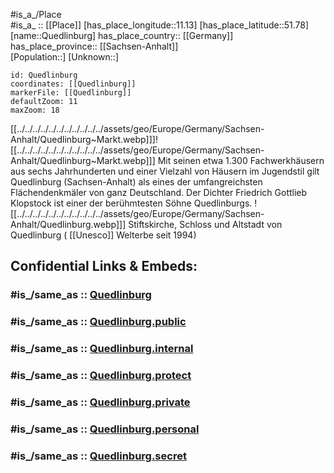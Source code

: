 ﻿---
confidential: public
isDeleted: false
location:
- 51.78
- 11.13
mapmarker: city
mapzoom:
- 7
- 12
SpocWebEntityId: 33577
tags:
- geo/City
type: City
---

#is_a_/Place  
#is_a_ :: [[Place]] 
[has_place_longitude::11.13] 
[has_place_latitude::51.78] 
[name::Quedlinburg] 
has_place_country:: [[Germany]]  
has_place_province:: [[Sachsen-Anhalt]]  
[Population::] 
[Unknown::] 


```leaflet
id: Quedlinburg
coordinates: [[Quedlinburg]] 
markerFile: [[Quedlinburg]] 
defaultZoom: 11 
maxZoom: 18
```

[[../../../../../../../../../../../assets/geo/Europe/Germany/Sachsen-Anhalt/Quedlinburg~Markt.webp]]]![[../../../../../../../../../../../assets/geo/Europe/Germany/Sachsen-Anhalt/Quedlinburg~Markt.webp]]]
Mit seinen etwa 1.300 Fachwerkhäusern aus sechs Jahrhunderten 
und einer Vielzahl von Häusern im Jugendstil gilt Quedlinburg (Sachsen-Anhalt) 
als eines der umfangreichsten Flächendenkmäler von ganz Deutschland. 
Der Dichter Friedrich Gottlieb Klopstock ist einer der berühmtesten Söhne Quedlinburgs.
![[../../../../../../../../../../../assets/geo/Europe/Germany/Sachsen-Anhalt/Quedlinburg.webp]]]
Stiftskirche, Schloss und Altstadt von Quedlinburg ( [[Unesco]] Welterbe seit 1994) 


## Confidential Links & Embeds: 

### #is_/same_as :: [Quedlinburg](/_Standards/Earth/Continent/Europe/Europe~Central/Germany/Germany~East/Sachsen-Anhalt/counties~SA/Harz/cities~Harz/Quedlinburg.md) 

### #is_/same_as :: [Quedlinburg.public](/_public/Earth/Continent/Europe/Europe~Central/Germany/Germany~East/Sachsen-Anhalt/counties~SA/Harz/cities~Harz/Quedlinburg.public.md) 

### #is_/same_as :: [Quedlinburg.internal](/_internal/Earth/Continent/Europe/Europe~Central/Germany/Germany~East/Sachsen-Anhalt/counties~SA/Harz/cities~Harz/Quedlinburg.internal.md) 

### #is_/same_as :: [Quedlinburg.protect](/_protect/Earth/Continent/Europe/Europe~Central/Germany/Germany~East/Sachsen-Anhalt/counties~SA/Harz/cities~Harz/Quedlinburg.protect.md) 

### #is_/same_as :: [Quedlinburg.private](/_private/Earth/Continent/Europe/Europe~Central/Germany/Germany~East/Sachsen-Anhalt/counties~SA/Harz/cities~Harz/Quedlinburg.private.md) 

### #is_/same_as :: [Quedlinburg.personal](/_personal/Earth/Continent/Europe/Europe~Central/Germany/Germany~East/Sachsen-Anhalt/counties~SA/Harz/cities~Harz/Quedlinburg.personal.md) 

### #is_/same_as :: [Quedlinburg.secret](/_secret/Earth/Continent/Europe/Europe~Central/Germany/Germany~East/Sachsen-Anhalt/counties~SA/Harz/cities~Harz/Quedlinburg.secret.md)

